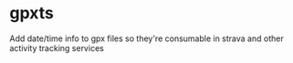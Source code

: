 # gpxts
Add date/time info to gpx files so they're consumable in strava and other activity tracking services
